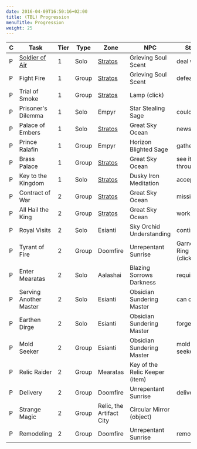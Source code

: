 ```yaml
---
date: 2016-04-09T16:50:16+02:00
title: (TBL) Progression
menuTitle: Progression
weight: 25
---
```


|C|Task|Tier|Type|Zone|NPC|Start|Enter|
|---|---|---|---|---|---|---|---|
P|<a href="https://tbl.eqresource.com/soldierofair.php" target="_blank">Soldier of Air</a>|1|Solo|[Stratos](/en/tbl/exploration/stratos)|Grieving Soul Scent|deal with|n/a
P|Fight Fire|1|Group|[Stratos](/en/tbl/exploration/stratos)|Grieving Soul Scent |defeat|ready
P|Trial of Smoke|1|Group|[Stratos](/en/tbl/exploration/stratos)|Lamp (click)||
P|Prisoner's Dilemma|1|Solo|Empyr|Star Stealing Sage|could|
P|Palace of Embers|1|Solo|[Stratos](/en/tbl/exploration/stratos)|Great Sky Ocean|news||
P|Prince Ralafin|1|Group|Empyr|Horizon Blighted Sage|gathered|ready
P|Brass Palace|1|Group|[Stratos](/en/tbl/exploration/stratos)|Great Sky Ocean|see it through|ready
P|Key to the Kingdom|1|Solo|[Stratos](/en/tbl/exploration/stratos)|Dusky Iron Meditation|accept|n/a
P|Contract of War|2|Group|[Stratos](/en/tbl/exploration/stratos)|Great Sky Ocean|mission|to go
P|All Hail the King|2|Group|[Stratos](/en/tbl/exploration/stratos)|Great Sky Ocean|work|
P|Royal Visits|2|Solo|Esianti|Sky Orchid Understanding|continue|
P|Tyrant of Fire|2|Group|Doomfire|Unrepentant Sunrise|Garnet Ring (click)|ready|
P|Enter Mearatas|2|Solo|Aalashai|Blazing Sorrows Darkness|require||
P|Serving Another Master|2|Solo|Esianti|Obsidian Sundering Master|can do||
P|Earthen Dirge|2|Solo|Esianti|Obsidian Sundering Master|forget||
P|Mold Seeker|2|Group|Esianti|Obsidian Sundering Master|mold seeker||
P|Relic Raider|2|Group|Mearatas|Key of the Relic Keeper (item)|||
P|Delivery|2|Group|Doomfire|Unrepentant Sunrise|delivery|ready|
P|Strange Magic|2|Group|Relic, the Artifact City|Circular Mirror (object)|||
P|Remodeling|2|Group|Doomfire|Unrepentant Sunrise|remodeling|ready|